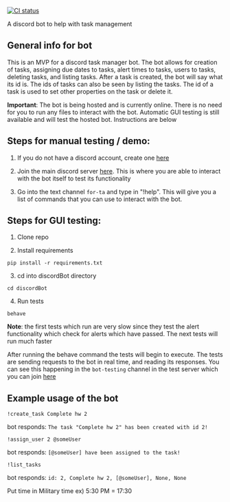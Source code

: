 [![CI status](https://github.com/uvic-seng321/bot8-discordbot/actions/workflows/python-app.yml/badge.svg)](https://github.com/uvic-seng321/bot8-discordbot/actions/workflows/python-app.yml)

A discord bot to help with task management

## General info for bot

This is an MVP for a discord task manager bot. The bot allows for creation of tasks, assigning due dates to tasks, alert times to tasks, users to tasks, deleting tasks, and listing tasks. After a task is created, the bot will say what its id is. The ids of tasks can also be seen by listing the tasks. The id of a task is used to set other properties on the task or delete it.

**Important**: The bot is being hosted and is currently online. There is no need for you to run any files to interact with the bot. Automatic GUI testing is still available and will test the hosted bot. Instructions are below

## Steps for manual testing / demo: 

1. If you do not have a discord account, create one [here](https://discord.com/register)

2. Join the main discord server [here](https://discord.gg/XEB8DKJHCv). This is where you are able to interact with the bot itself to test its functionality

3. Go into the text channel `for-ta` and type in "!help". This will give you a list of commands that you can use to interact with the bot.

## Steps for GUI testing:

1. Clone repo

2. Install requirements
```
pip install -r requirements.txt
```

3. cd into discordBot directory
```
cd discordBot
```

4. Run tests
```
behave
```
**Note**: the first tests which run are very slow since they test the alert functionality which check for alerts which have passed. The next tests will run much faster

After running the behave command the tests will begin to execute. The tests are sending requests to the bot in real time, and reading its responses. You can see this happening in the `bot-testing` channel in the test server which you can join [here](https://discord.gg/XDkcn3AdSb)

## Example usage of the bot

```
!create_task Complete hw 2
```
bot responds: `The task "Complete hw 2" has been created with id 2!`

```
!assign_user 2 @someUser
```
bot responds: `[@someUser] have been assigned to the task!`

```
!list_tasks
```
bot responds: `id: 2, Complete hw 2, [@someUser], None, None`


Put time in Military time ex) 5:30 PM = 17:30 


